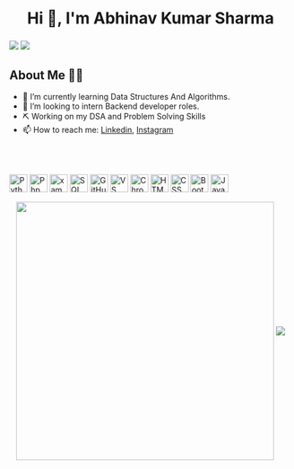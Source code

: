 <h1 align="center">Hi 👋, I'm Abhinav Kumar Sharma</h1>
<h3 align="center"></h3>
 <a href="https://www.linkedin.com/in/abhinav-kumar-sharma-5a7aa5159/" target="_blank"><img src="https://img.shields.io/badge/linkedin-%230077B5.svg?&style=for-the-badge&logo=linkedin&logoColor=white" /></a>
  <a href="https://www.instagram.com/_abhinav_.sharma/" target="_blank"><img src="https://img.shields.io/badge/instagram-%23E4405F.svg?&style=for-the-badge&logo=instagram&logoColor=white"></a>
<!--   <a href="https://snehil.dev"  target="_blank"><img src="portfolio.svg"></a> -->
<!--   <img src="https://badges.pufler.dev/visits/SneakySensei/SneakySensei?style=for-the-badge" /> -->

<!-- <img align="right" src="https://github-readme-streak-stats.herokuapp.com/?user=abhinav12886
&theme=dark" /> -->

## About Me 👨‍🎓
- 🌱 I’m currently learning Data Structures And Algorithms. 
- 👯 I’m looking to intern Backend developer roles.
- ⛏️ Working on my DSA and Problem Solving Skills
- 📫 How to reach me: <a href="https://www.linkedin.com/in/abhinav-kumar-sharma-5a7aa5159/">Linkedin</a>, <a href="https://www.instagram.com/_abhinav_.sharma/">Instagram</a>

<br><br><br>
<img src="https://snehil.dev/images/svg/python.svg" title="Python" height="32" width="32" />
<img src="https://snehil.dev/images/svg/php.svg" title="Php" height="32" width="32" />
<img src="https://snehil.dev/images/svg/xampp.svg" title="xampp" height="32" width="32" />
<img src="https://snehil.dev/images/svg/sql.svg" title="SQL" height="32" width="32" />
<img src="https://snehil.dev/images/svg/github.svg" title="GitHub" height="32" width="32" />
<img src="https://snehil.dev/images/svg/vscode.svg" title="VS Code" height="32" width="32" />
<img src="https://snehil.dev/images/svg/chrome.svg" title="Chrome Dev Tools" height="32" width="32" />
<img src="https://snehil.dev/images/svg/html.svg" title="HTML" height="32" width="32" />
<img src="https://snehil.dev/images/svg/css.svg" title="CSS" height="32" width="32" />
<img src="https://snehil.dev/images/svg/bootstrap.svg" title="Bootstrap" height="32" width="32" />
<img src="https://snehil.dev/images/svg/javascript.svg" title="JavaScript" height="32" width="32" />
<br>

<p align="center">
  <img align="center" src="https://github-readme-stats.vercel.app/api?username=abhinav12886&theme=tokyonight&count_private=true&include_all_commits=true&show_icons=true&custom_title=%23%20GitHub%20Stats%20%E2%9C%85" width="460" />
  <img align="center" src="https://github-readme-stats.vercel.app/api/top-langs/?username=abhinav12886&theme=tokyonight&layout=compact&langs_count=10&custom_title=%23%20Most%20Used%20Languages%20%F0%9F%91%A8%F0%9F%8F%BD%E2%80%8D%F0%9F%92%BB" />
</p>
